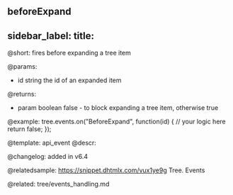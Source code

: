 beforeExpand
---
sidebar_label: 
title: 
---          

@short: fires before expanding a tree item

@params: 
- id    string      the id of an expanded item

@returns:
- param     boolean     false - to block expanding  a tree item, otherwise true


@example:
tree.events.on("BeforeExpand", function(id) {
    // your logic here
    return false;
});


@template: api_event
@descr:

@changelog: added in v6.4

@relatedsample: https://snippet.dhtmlx.com/vux1ye9g	Tree. Events

@related: tree/events_handling.md